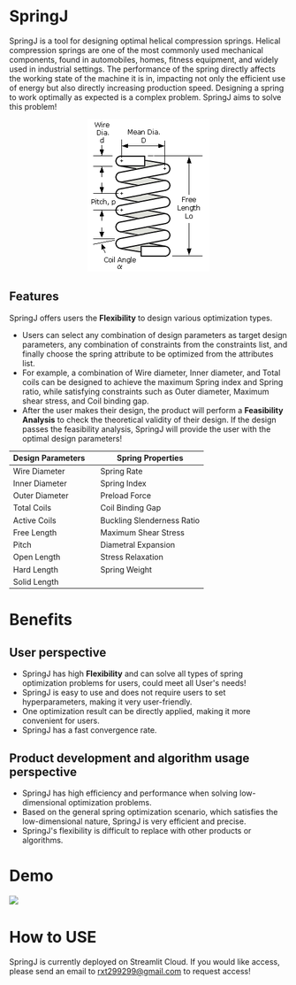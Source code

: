 # SpringJ
SpringJ is a tool for designing optimal helical compression springs. Helical compression springs are one of the most commonly used mechanical components, found in automobiles, homes, fitness equipment, and widely used in industrial settings. The performance of the spring directly affects the working state of the machine it is in, impacting not only the efficient use of energy but also directly increasing production speed. Designing a spring to work optimally as expected is a complex problem. SpringJ aims to solve this problem!

<div align="center">
  <img src="images/spring_closed.gif">
</div>

## Features
SpringJ offers users the **Flexibility** to design various optimization types. 
- Users can select any combination of design parameters as target design parameters, any combination of constraints from the constraints list, and finally choose the spring attribute to be optimized from the attributes list. 
- For example, a combination of Wire diameter, Inner diameter, and Total coils can be designed to achieve the maximum Spring index and Spring ratio, while satisfying constraints such as Outer diameter, Maximum shear stress, and Coil binding gap.
- After the user makes their design, the product will perform a **Feasibility Analysis** to check the theoretical validity of their design. If the design passes the feasibility analysis, SpringJ will provide the user with the optimal design parameters!

<div align="center">
  
| Design Parameters |   | Spring Properties |
| ----------------- | - | ----------------- |
| Wire Diameter     |   | Spring Rate       |
| Inner Diameter    |   | Spring Index      |
| Outer Diameter    |   | Preload Force     |
| Total Coils       |   | Coil Binding Gap  |
| Active Coils      |   | Buckling Slenderness Ratio |
| Free Length       |   | Maximum Shear Stress |
| Pitch             |   | Diametral Expansion |
| Open Length       |   | Stress Relaxation |
| Hard Length       |   | Spring Weight     |
| Solid Length      |   |                   |

</div>

# Benefits
## User perspective
- SpringJ has high **Flexibility** and can solve all types of spring optimization problems for users, could meet all User's needs!
- SpringJ is easy to use and does not require users to set hyperparameters, making it very user-friendly.
- One optimization result can be directly applied, making it more convenient for users.
- SpringJ has a fast convergence rate.

## Product development and algorithm usage perspective
- SpringJ has high efficiency and performance when solving low-dimensional optimization problems.
- Based on the general spring optimization scenario, which satisfies the low-dimensional nature, SpringJ is very efficient and precise.
- SpringJ's flexibility is difficult to replace with other products or algorithms.

# Demo
[![](https://i.ytimg.com/vi/-ceRvjjrGYE/maxresdefault.jpg)](https://www.youtube.com/watch?v=-ceRvjjrGYE&t=9s "")


# How to USE
SpringJ is currently deployed on Streamlit Cloud. If you would like access, please send an email to rxt299299@gmail.com to request access!
